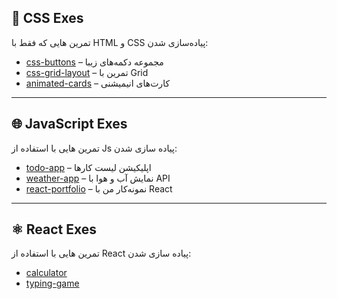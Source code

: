 
## 🎨 CSS Exes
تمرین هایی که فقط با HTML و CSS پیاده‌سازی شدن:

- [css-buttons](https://github.com/YOUR_USERNAME/css-buttons) – مجموعه دکمه‌های زیبا
- [css-grid-layout](https://github.com/YOUR_USERNAME/css-grid-layout) – تمرین با Grid
- [animated-cards](https://github.com/YOUR_USERNAME/animated-cards) – کارت‌های انیمیشنی

---

## 🌐 JavaScript Exes

تمرین هایی با استفاده از Js پیاده سازی شدن:
- [todo-app](https://github.com/YOUR_USERNAME/todo-app) – اپلیکیشن لیست کارها
- [weather-app](https://github.com/YOUR_USERNAME/weather-app) – نمایش آب و هوا با API
- [react-portfolio](https://github.com/YOUR_USERNAME/react-portfolio) – نمونه‌کار من با React

---

## ⚛️ React Exes
تمرین هایی با استفاده از React پیاده سازی شدن:

- [calculator](https://github.com/YOUR_USERNAME/calculator)
- [typing-game](https://github.com/YOUR_USERNAME/typing-game)



